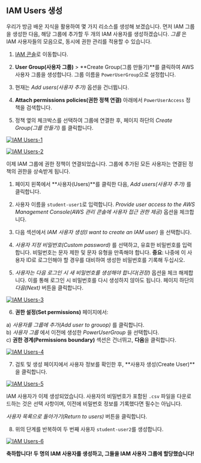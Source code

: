 ## IAM Users 생성

우리가 방금 배운 지식을 활용하여 몇 가지 리소스를 생성해 보겠습니다. 먼저 IAM 그룹을 생성한 다음, 해당 그룹에 추가할 두 개의 IAM 사용자를 생성하겠습니다. _그룹_ 은 IAM 사용자들의 모음으로, 동시에 권한 관리를 적용할 수 있습니다.

1. [IAM 콘솔](https://us-east-1.console.aws.amazon.com/iamv2/home?region=us-east-1#/home)로 이동합니다.

2. **User Group(사용자 그룹)** > **Create Group(그룹 만들기)**를 클릭하여 AWS 사용자 그룹을 생성합니다. 그룹 이름을 `PowerUserGroup`으로 설정합니다.

3. 현재는 _Add users(사용자 추가)_ 옵션을 건너뜁니다.

4. **Attach permissions policies(권한 정책 연결)** 아래에서 `PowerUserAccess` 정책을 검색합니다.

5. 정책 옆의 체크박스를 선택하여 그룹에 연결한 후, 페이지 하단의 _Create Group(그룹 만들기)_ 를 클릭합니다.

[![IAM Users-1](https://static.us-east-1.prod.workshops.aws/public/856f008e-b000-462c-b14e-2b12e35d7697/static/images/iam/IAM-dashboard-create-new-user-group-1.png)](https://static.us-east-1.prod.workshops.aws/public/856f008e-b000-462c-b14e-2b12e35d7697/static/images/iam/IAM-dashboard-create-new-user-group-1.png)

[![IAM Users-2](https://static.us-east-1.prod.workshops.aws/public/856f008e-b000-462c-b14e-2b12e35d7697/static/images/iam/IAM-dashboard-create-new-user-group-2.png)](https://static.us-east-1.prod.workshops.aws/public/856f008e-b000-462c-b14e-2b12e35d7697/static/images/iam/IAM-dashboard-create-new-user-group-2.png)


이제 IAM 그룹에 권한 정책이 연결되었습니다. 그룹에 추가된 모든 사용자는 연결된 정책의 권한을 상속받게 됩니다.

1. 페이지 왼쪽에서 **사용자(Users)**를 클릭한 다음, _Add users(사용자 추가)_ 를 클릭합니다.

2. 사용자 이름을 `student-user1`로 입력합니다. _Provide user access to the AWS Management Console(AWS 관리 콘솔에 사용자 접근 권한 제공)_ 옵션을 체크합니다.

3. 다음 섹션에서 _IAM 사용자 생성(I want to create an IAM user)_ 을 선택합니다.

4. _사용자 지정 비밀번호(Custom password)_ 를 선택하고, 유효한 비밀번호를 입력합니다. 비밀번호는 문자 제한 및 문자 유형을 만족해야 합니다. 
   **중요**: 나중에 이 사용자 ID로 로그인해야 할 경우를 대비하여 생성한 비밀번호를 기록해 두십시오.

5. _사용자는 다음 로그인 시 새 비밀번호를 생성해야 합니다(권장)_  옵션을 체크 해제합니다. 이를 통해 로그인 시 비밀번호를 다시 생성하지 않아도 됩니다.
페이지 하단의 _다음(Next)_ 버튼을 클릭합니다.

[![IAM Users-3](https://static.us-east-1.prod.workshops.aws/public/856f008e-b000-462c-b14e-2b12e35d7697/static/images/iam/IAM-dashboard-create-new-user-pt1a.png)](https://static.us-east-1.prod.workshops.aws/public/856f008e-b000-462c-b14e-2b12e35d7697/static/images/iam/IAM-dashboard-create-new-user-pt1a.png)

6. **권한 설정(Set permissions)** 페이지에서:

a) _사용자를 그룹에 추가(Add user to grouop)_ 를 클릭합니다.  
b) _사용자 그룹_ 에서 이전에 생성한 _PowerUserGroup_ 을 선택합니다.  
c) **권한 경계(Permissions boundary)** 섹션은 건너뛰고, **다음**을 클릭합니다.

[![IAM Users-4](https://static.us-east-1.prod.workshops.aws/public/856f008e-b000-462c-b14e-2b12e35d7697/static/images/iam/IAM-dashboard-add-user-to-group-1.png)](https://static.us-east-1.prod.workshops.aws/public/856f008e-b000-462c-b14e-2b12e35d7697/static/images/iam/IAM-dashboard-add-user-to-group-1.png)

7. 검토 및 생성 페이지에서 사용자 정보를 확인한 후, **사용자 생성(Create User)**을 클릭합니다.

[![IAM Users-5](https://static.us-east-1.prod.workshops.aws/public/856f008e-b000-462c-b14e-2b12e35d7697/static/images/iam/IAM-dashboard-add-user-to-group-2.png)](https://static.us-east-1.prod.workshops.aws/public/856f008e-b000-462c-b14e-2b12e35d7697/static/images/iam/IAM-dashboard-add-user-to-group-2.png)

IAM 사용자가 이제 생성되었습니다. 사용자의 비밀번호가 포함된 `.csv` 파일을 다운로드하는 것은 선택 사항이며, 이전에 비밀번호 정보를 기록했다면 필수는 아닙니다.

_사용자 목록으로 돌아가기(Return to users)_ 버튼을 클릭합니다.

8. 위의 단계를 반복하여 두 번째 사용자 `student-user2`를 생성합니다.

[![IAM Users-6](https://static.us-east-1.prod.workshops.aws/public/856f008e-b000-462c-b14e-2b12e35d7697/static/images/iam/IAM-dashboard-two-users-in-group.png)](https://static.us-east-1.prod.workshops.aws/public/856f008e-b000-462c-b14e-2b12e35d7697/static/images/iam/IAM-dashboard-two-users-in-group.png)


**축하합니다! 두 명의 IAM 사용자를 생성하고, 그들을 IAM 사용자 그룹에 할당했습니다!**
